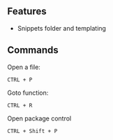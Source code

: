 Features
--------

* Snippets folder and templating

Commands
--------

Open a file:

    CTRL + P
    
Goto function:

    CTRL + R
    
Open package control

    CTRL + Shift + P
